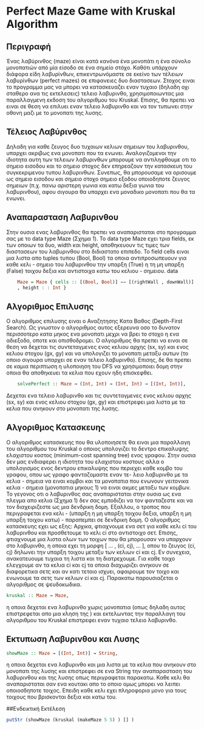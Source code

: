 # Perfect Maze Game with Kruskal Algorithm

## Περιγραφή

Ένας λαβύρινθος (maze) είναι κατά κανόνα ένα μονοπάτι η ένα σύνολο μονοπατιών από μία είσοδο σε ένα σημείο στόχο. Καθότι υπάρχουν διάφορα είδη λαβυρίνθων, επικεντρωνόμαστε σε εκείνο των τέλειων λαβυρίνθων (perfect mazes) σε επιφανειες δυο διαστασεων. Στοχος ειναι το προγραμμα μας να μπορει να κατασκευαζει εναν τυχαιο (δηλαδη οχι σταθερο ανα τις εκτελεσεις) τελειο λαβυρινθο, χρησιμοποιωντας μια παραλλαγμενη εκδοση του αλγοριθμου του Kruskal. Επισης, θα πρεπει να ειναι σε θεση να επιλυει εναν τελειο λαβυρινθο και να τον τυπωνει στην οθονη μαζι με το μονοπατι της λυσης.

## Τέλειος Λαβύρινθος

Δηλαδη για καθε ζευγος δυο τυχαιων κελιων σημειων του λαβυρινθου, υπαρχει ακριβως ενα μονοπατι που τα ενωνει. Αναλογιζομενοι την ιδιοτητα αυτη των τελειων λαβυρινθων μπορουμε να αντιληφθουμε οτι το σημειο εισοδου και το σημειο στοχος δεν επηρεαζουν την κατασκευη του συγκεκριμενου τυπου λαβυρινθων. Συνεπως, θα μπορουσαμε να ορισουμε ως σημειο εισοδου και σημειο στοχο σημειο εξοδου οποιοδηποτε ζευγος σημειων (π.χ. πανω αριστερη γωνια και κατω δεξια γωνια του λαβυρινθου), αφου σιγουρα θα υπαρχει ενα μοναδικο μονοπατι που θα τα ενωνει.

## Αναπαρασταση Λαβυρινθου


Στην ουσια ενας λαβυρινθος θα πρεπει να αναπαρισταται στο προγραμμα σας με το data type Maze (Σχημα 1). Το data type Maze εχει τρια fields, εκ των οποιων τα δυο, width και height, αποθηκευουν τις τιμες των διαστασεων του λαβυρινθου στο διδιαστατο επιπεδο. Το field cells ειναι μια λιστα απο tuples τυπου (Bool, Bool) τα οποια αντιπροσωπευουν για καθε κελι - σημειο του λαβυρινθου την υπαρξη (True) η τη μη υπαρξη (False) τοιχου δεξια και αντιστοιχα κατω του κελιου - σημειου.
data 
``` haskell
    Maze = Maze { cells :: [(Bool, Bool)] −− [(rightWall , downWall)] , width :: Int
    , height : : Int }
```

## Αλγοριθμος Επιλυσης

Ο αλγοριθμος επιλυσης  ειναι ο Αναζητησης Κατα Βαθος (Depth-First Search). Ως γνωστον ο αλγοριθμος αυτος εξερευνα οσο το δυνατον περισσοτερο κατα μηκος ενα μονοπατι μεχρι να βρει το στοχο η ενα αδιεξοδο, οποτε και οπισθοδρομει. Ο αλγοριθμος  θα πρεπει να ειναι σε θεση να δεχεται τις συντεταγμενες ενος κελιου αρχης (sx, sy) και ενος κελιου στοχου (gx, gy) και να υπολογιζει το μονοπατι μεταξυ αυτων (το οποιο σιγουρα υπαρχει σε εναν τελειο λαβυρινθο). Επισης, δε θα πρεπει σε καμια περιπτωση η υλοποιηση του DFS να χρησιμοποιει δομη στην οποια θα αποθηκευει τα κελια που εχουν ηδη επισκεφθει.


```haskell 
    solvePerfect :: Maze → (Int, Int) → (Int, Int) → [(Int, Int)], 
```
Δεχεται ενα τελειο λαβυρινθο και τις συντεταγμενες ενος κελιου αρχης (sx, sy) και ενος κελιου στοχου (gx, gy) και επιστρεφει μια λιστα με τα κελια που ανηκουν στο μονοπατι της λυσης.

## Αλγοριθμος Κατασκευης

Ο αλγοριθμος κατασκευης που θα υλοποιησετε θα ειναι μια παραλλαγη του αλγοριθμου του Kruskal ο οποιος υπολογιζει το δεντρο επικαλυψης ελαχιστου κοστος (minimum-cost spanning tree) ενος γραφου. Στην ουσια δεν μας ενδιαφερει η ιδιοτητα του ελαχιστου κοστους αλλα ο υπολογισμος ενος δεντρου επικαλυψης που περιεχει καθε κομβο του γραφου, οπου ως γραφο φανταζομαστε εναν τε- λειο λαβυρινθο με τα κελια - σημεια να ειναι κομβοι και τα μονοπατια που ενωνουν γειτονικα κελια - σημεια (μονοπατια μηκους 1) να ειναι ακμες μεταξυ των κομβων.
Το γεγονος οτι ο λαβυρινθος σας αναπαρισταται στην ουσια ως ενα πλεγμα απο κελια (Σχημα 1) δεν σας εμποδιζει να τον φανταζεστε και να τον διαχειριζεστε ως μια δενδρικη δομη. Εξαλλου, ο τροπος που περιγραφεται ενα κελι - (υπαρξη η μη υπαρξη τοιχου δεξια, υπαρξη η μη υπαρξη τοιχου κατω) - παραπεμπει σε δενδρικη δομη.
Ο αλγοριθμος κατασκευης εχει ως εξης: Αρχικα, φτιαχνουμε ενα σετ για καθε κελι ci του λαβυρινθου και προσθετουμε το κελι ci στο αντιστοιχο σετ. Επισης, φτιαχνουμε μια λιστα ολων των τοιχων που θα μπορουσαν να υπαρχουν στο λαβυρινθο, η οποια εχει τη μορφη [ ... , (ci, cj), ... ], οπου το ζευγος (ci, cj) δηλωνει την υπαρξη τοιχου μεταξυ των κελιων ci και cj. Εν συνεχεια, ανακατευουμε τυχαια τη λιστα και τη διατρεχουμε. Για καθε τοιχο ελεγχουμε αν τα κελια ci και cj τα οποια διαχωριζει ανηκουν σε διαφορετικα σετς και αν κατι τετοιο ισχυει, αφαιρουμε τον τοιχο και ενωνουμε τα σετς των κελιων ci και cj. Παρακατω παρουσιαζεται ο αλγοριθμος σε ψευδοκωδικα.

```haskell
kruskal :: Maze → Maze,

``` 
η οποια δεχεται ενα λαβυρινθο χωρις μονοπατια (οπως δηλαδη αυτος επιστρεφεται απο μια κληση της         ) και εκτελωντας την παραλλαγη του αλγοριθμου του Kruskal επιστρεφει εναν τυχαιο τελειο λαβυρινθο.

## Εκτυπωση Λαβυρινθου και Λυσης

```haskell
showMaze :: Maze → [(Int, Int)] → String,
```

 η οποια δεχεται ενα λαβυρινθο και μια λιστα με τα κελια που ανηκουν στο μονοπατι της λυσης και επιστρεφει σε ενα String την αναπαρασταση του λαβυρινθου και της λυσης οπως περιγραφεται παρακατω.
Καθε κελι θα αναπαρισταται σαν ενα κουτακι  απο το οποιο ομως μπορει να λειπει οποιοσδηποτε τοιχος. Επειδη καθε κελι εχει πληροφορια μονο για τους τοιχους που βρισκονται δεξια και κατω του.

##Eνδεικτική Εκτέλεση

```haskell
putStr (showMaze (kruskal (makeMaze 5 5) ) [] )
```
